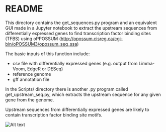 # README

This directory contains the get_sequences.py program and an equivalent GUI made in a Jupyter notebook to extract the upstream sequences from differentially expressed genes to find transcription factor binding sites (TFBS) using oPPOSSUM (http://opossum.cisreg.ca/cgi-bin/oPOSSUM3/opossum_seq_ssa)

The basic inputs of this function include:

- csv file with differentially expressed genes (e.g. output from Limma-Voom, EdgeR or DESeq)
- reference genome
- gff annotation file

In the Scripts/ directory there is another .py program called get_upstream_seq.py, which extracts the upstream sequence for any given gene from the genome. 

Upstream sequences from differentially expressed genes are likely to contain transcription factor binding site motifs. 


![Alt text](https://ka-perseus-images.s3.amazonaws.com/6567f50d30ad3ac65aff1e815caf202b3abd7111.png)